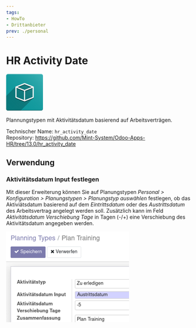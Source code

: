```yaml
---
tags:
- HowTo
- Drittanbieter
prev: ./personal
---
```

# HR Activity Date
![icon_oms_box](assets/icon_oms_box.png)

Plannungstypen mit Aktivitätsdatum basierend auf Arbeitsverträgen.

Technischer Name: `hr_activity_date`\
Repository: <https://github.com/Mint-System/Odoo-Apps-HR/tree/13.0/hr_activity_date>

## Verwendung

### Aktivitätsdatum Input festlegen

Mit dieser Erweiterung können Sie auf Planungstypen *Personal > Konfiguration > Planungstypen > Planungstyp auswählen* festlegen, ob das Aktiviätsdatum basierend auf dem *Eintrittsdatum* oder des *Austrittsdatum* des Arbeitsvertrag angelegt werden soll. Zusätzlich kann im Feld *Aktivitätsdatum Verschiebung Tage* in Tagen (-/+) eine Verschiebung des Aktivitätsdatum angegeben werden.

![](assets/HR%20Activity%20Date.png)